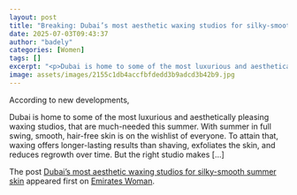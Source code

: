 ```yaml
---
layout: post
title: "Breaking: Dubai’s most aesthetic waxing studios for silky-smooth summer skin"
date: 2025-07-03T09:43:37
author: "badely"
categories: [Women]
tags: []
excerpt: "<p>Dubai is home to some of the most luxurious and aesthetically pleasing waxing studios, that are much-needed this summer. With summer in full swing,"
image: assets/images/2155c1db4accfbfdedd3b9adcd3b42b9.jpg
---
```


According to new developments, <p>Dubai is home to some of the most luxurious and aesthetically pleasing waxing studios, that are much-needed this summer. With summer in full swing, smooth, hair-free skin is on the wishlist of everyone. To attain that, waxing offers longer-lasting results than shaving, exfoliates the skin, and reduces regrowth over time. But the right studio makes [&#8230;]</p>
<p>The post <a href="https://emirateswoman.com/dubais-most-aesthetic-waxing-studios-for-silky-smooth-summer-skin/" rel="nofollow">Dubai’s most aesthetic waxing studios for silky-smooth summer skin</a> appeared first on <a href="https://emirateswoman.com" rel="nofollow">Emirates Woman</a>.</p>

